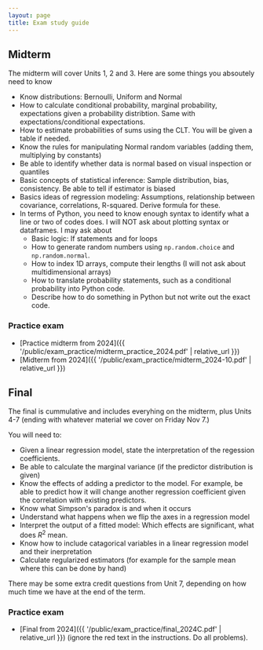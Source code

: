 ```yaml
---
layout: page
title: Exam study guide
---
```


## Midterm 

The midterm will cover Units 1, 2 and 3. Here are some things you absoutely need to know

- Know distributions: Bernoulli, Uniform and Normal
- How to calculate conditional probability, marginal probability, expectations given a probability distribtion. Same with expectations/conditional expectations. 
- How to estimate probabilities of sums using the CLT. You will be given a table if needed. 
- Know the rules for manipulating Normal random variables (adding them, multiplying by constants)
- Be able to identify whether data is normal based on visual inspection or quantiles 
- Basic concepts of statistical inference: Sample distribution, bias, consistency. Be able to tell if estimator is biased
- Basics ideas of regression modeling: Assumptions, relationship between covariance, correlations, R-squared. Derive formula for these. 
- In terms of Python, you need to know enough syntax to identify what a line or two of codes does. I will NOT ask about plotting syntax or dataframes.  I may ask about
  - Basic logic: If statements and for loops 
  - How to generate random numbers using ``np.random.choice`` and ``np.random.normal``. 
  - How to index 1D arrays, compute their lengths (I will not ask about multidimensional arrays)
  - How to translate probability statements, such as a conditional probability into Python code. 
  - Describe how to do something in Python but not write out the exact code. 

### Practice exam
- [Practice midterm from 2024]({{ '/public/exam_practice/midterm_practice_2024.pdf' | relative_url }})
- [Midterm from 2024]({{ '/public/exam_practice/midterm_2024-10.pdf' | relative_url }})


## Final 

The final is cummulative and includes everyhing on the midterm, plus Units 4-7 (ending with whatever material we cover on Friday Nov 7.)  

You will need to: 

- Given a linear regression model, state the interpretation of the regession coefficients. 
- Be able to calculate the marginal variance (if the predictor distribution is given)
- Know the effects of adding a predictor to the model. For example, be able to predict how it will change another regression coefficient given the correlation with existing predictors. 
- Know what Simpson's paradox is and when it occurs
- Understand what happens when we flip the axes in a regression model
- Interpret the output of a fitted model: Which effects are significant, what does $R^2$ mean. 
- Know how to include catagorical variables in a linear regression model and their inerpretation
- Calculate regularized estimators (for example for the sample mean where this can be done by hand)
  
There may be some extra credit questions from Unit 7, depending on how much time we have at the end of the term.

### Practice exam
- [Final from 2024]({{ '/public/exam_practice/final_2024C.pdf' | relative_url }}) (ignore the red text in the instructions. Do all problems).